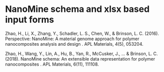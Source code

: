 # NanoMine schema and xlsx based input forms

Zhao, H., Li, X., Zhang, Y., Schadler, L. S., Chen, W., & Brinson, L. C. (2016). Perspective: NanoMine: A material genome approach for polymer nanocomposites analysis and design . APL Materials, 4(5), 053204.

Zhao, H., Wang, Y., Lin, A., Hu, B., Yan, R., McCusker, J., ... & Brinson, L. C. (2018). NanoMine schema: An extensible data representation for polymer nanocomposites . APL Materials, 6(11), 111108. 
